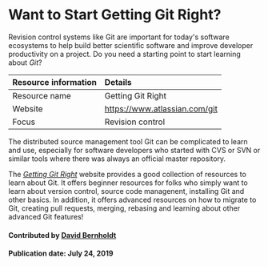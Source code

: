 # Want to Start Getting Git Right?

<!-- deck start --> 
Revision control systems like Git are important for today's software ecosystems to help build better scientific software and improve developer productivity on a project. Do you need a starting point to start learning about *Git*?
<!-- deck end --> 

Resource information | Details 
:--- | :--- 
Resource name | Getting Git Right
Website | https://www.atlassian.com/git
Focus | Revision control

The distributed source management tool Git can be complicated to learn and use, especially for software developers who started with CVS or SVN or similar tools where there was always an official master repository.

The *[Getting Git Right](https://www.atlassian.com/git)* website provides a good collection of resources to learn about Git. It offers beginner resources for folks who simply want to learn about version control, source code managenent, installing Git and other basics. In addition, it offers advanced resources on how to migrate to Git, creating pull requests, merging, rebasing and learning about other advanced Git features!

#### Contributed by [David Bernholdt](http://github.com/bernhold "David Bernholdt")

#### Publication date: July 24, 2019

<!---
Publish: yes
Categories: development
Topics: revision control
Tags: training
Level: 2
Prerequisites: defaults
Aggregate: none
--->
